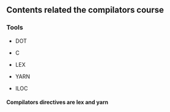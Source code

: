 ## Contents related the compilators course

### Tools

* DOT

* C

* LEX

* YARN

* ILOC

#### Compilators directives are lex and yarn
